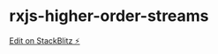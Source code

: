 # rxjs-higher-order-streams

[Edit on StackBlitz ⚡️](https://stackblitz.com/edit/rxjs-higher-order-streams)